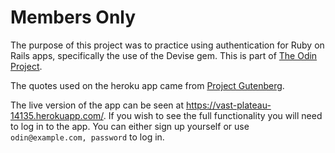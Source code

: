 # Members Only

The purpose of this project was to practice using authentication for Ruby on Rails apps, specifically the use of the Devise gem. This is part of [The Odin Project](https://www.theodinproject.com/paths/full-stack-ruby-on-rails/courses/ruby-on-rails/lessons/members-only).

The quotes used on the heroku app came from [Project Gutenberg](https://www.gutenberg.org/).

The live version of the app can be seen at https://vast-plateau-14135.herokuapp.com/. If you wish to see the full functionality you will need to log in to the app. You can either sign up yourself or use `odin@example.com, password` to log in.

